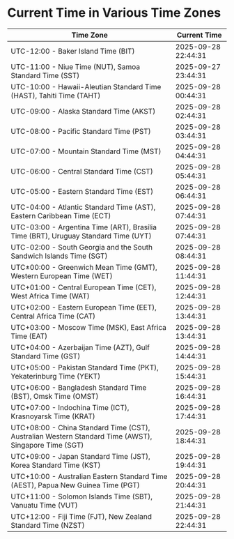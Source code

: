 # Current Time in Various Time Zones

| Time Zone | Current Time |
|-----------|--------------|
| UTC-12:00 - Baker Island Time (BIT) | 2025-09-28 22:44:31 |
| UTC-11:00 - Niue Time (NUT), Samoa Standard Time (SST) | 2025-09-27 23:44:31 |
| UTC-10:00 - Hawaii-Aleutian Standard Time (HAST), Tahiti Time (TAHT) | 2025-09-28 00:44:31 |
| UTC-09:00 - Alaska Standard Time (AKST) | 2025-09-28 02:44:31 |
| UTC-08:00 - Pacific Standard Time (PST) | 2025-09-28 03:44:31 |
| UTC-07:00 - Mountain Standard Time (MST) | 2025-09-28 04:44:31 |
| UTC-06:00 - Central Standard Time (CST) | 2025-09-28 05:44:31 |
| UTC-05:00 - Eastern Standard Time (EST) | 2025-09-28 06:44:31 |
| UTC-04:00 - Atlantic Standard Time (AST), Eastern Caribbean Time (ECT) | 2025-09-28 07:44:31 |
| UTC-03:00 - Argentina Time (ART), Brasília Time (BRT), Uruguay Standard Time (UYT) | 2025-09-28 07:44:31 |
| UTC-02:00 - South Georgia and the South Sandwich Islands Time (SGT) | 2025-09-28 08:44:31 |
| UTC±00:00 - Greenwich Mean Time (GMT), Western European Time (WET) | 2025-09-28 11:44:31 |
| UTC+01:00 - Central European Time (CET), West Africa Time (WAT) | 2025-09-28 12:44:31 |
| UTC+02:00 - Eastern European Time (EET), Central Africa Time (CAT) | 2025-09-28 13:44:31 |
| UTC+03:00 - Moscow Time (MSK), East Africa Time (EAT) | 2025-09-28 13:44:31 |
| UTC+04:00 - Azerbaijan Time (AZT), Gulf Standard Time (GST) | 2025-09-28 14:44:31 |
| UTC+05:00 - Pakistan Standard Time (PKT), Yekaterinburg Time (YEKT) | 2025-09-28 15:44:31 |
| UTC+06:00 - Bangladesh Standard Time (BST), Omsk Time (OMST) | 2025-09-28 16:44:31 |
| UTC+07:00 - Indochina Time (ICT), Krasnoyarsk Time (KRAT) | 2025-09-28 17:44:31 |
| UTC+08:00 - China Standard Time (CST), Australian Western Standard Time (AWST), Singapore Time (SGT) | 2025-09-28 18:44:31 |
| UTC+09:00 - Japan Standard Time (JST), Korea Standard Time (KST) | 2025-09-28 19:44:31 |
| UTC+10:00 - Australian Eastern Standard Time (AEST), Papua New Guinea Time (PGT) | 2025-09-28 20:44:31 |
| UTC+11:00 - Solomon Islands Time (SBT), Vanuatu Time (VUT) | 2025-09-28 21:44:31 |
| UTC+12:00 - Fiji Time (FJT), New Zealand Standard Time (NZST) | 2025-09-28 22:44:31 |
